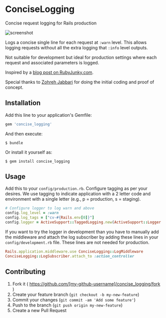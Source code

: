 # ConciseLogging

Concise request logging for Rails production

![screenshot](https://github.com/gshaw/concise_logging/raw/master/img/screenshot.png)

Logs a concise single line for each request at `:warn` level.  This allows
logging requests without all the extra logging that `:info` level outputs.

Not suitable for development but ideal for production settings where each
request and associated parameters is logged.

Inspired by a [blog post on RubyJunky.com][1].

Special thanks to [Zohreh Jabbari](https://github.com/zohrehj) for doing the
initial coding and proof of concept.

[1]: http://rubyjunky.com/cleaning-up-rails-4-production-logging.html

## Installation

Add this line to your application's Gemfile:

```ruby
gem 'concise_logging'
```

And then execute:

    $ bundle

Or install it yourself as:

    $ gem install concise_logging

## Usage

Add this to your `config/production.rb`.  Configure tagging as per your desires.
We use tagging to indicate application with a 2 letter code and environment with
a single letter (e.g., p = production, s = staging).

```ruby
# Configure logger to log warn and above
config.log_level = :warn
config.log_tags = ["cv-#{Rails.env[0]}"]
config.logger = ActiveSupport::TaggedLogging.new(ActiveSupport::Logger.new(File.join(Rails.root, "log", "#{Rails.env}.log")))
```

If you want to try the logger in development than you have to manually add the
middleware and attach the log subscriber by adding these lines in your
`config/development.rb` file.  These lines are not needed for production.

```ruby
Rails.application.middleware.use ConciseLogging::LogMiddleware
ConciseLogging::LogSubscriber.attach_to :action_controller
```

## Contributing

1. Fork it ( https://github.com/[my-github-username]/concise_logging/fork )
2. Create your feature branch (`git checkout -b my-new-feature`)
3. Commit your changes (`git commit -am 'Add some feature'`)
4. Push to the branch (`git push origin my-new-feature`)
5. Create a new Pull Request
